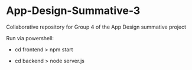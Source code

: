 # App-Design-Summative-3
Collaborative repository for Group 4 of the App Design summative project

Run via powershell:
- cd frontend > npm start

- cd backend > node server.js
